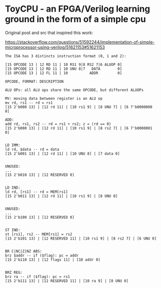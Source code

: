 # ToyCPU - an FPGA/Verilog learning ground in the form of a simple cpu

Original post and src that inspired this work:

https://stackoverflow.com/questions/51592244/implementation-of-simple-microprocessor-using-verilog/51621153#51621153


```
The ISA has 3 distincts instruction format (0, 1 and 2):

[15 OPCODE 13 | 12 RD 11 | 10 RS1 9|8 RS2 7|6 ALUOP 0]
[15 OPCODE 13 | 12 RD 11 | 10 UNU 8|7   DATA        0]
[15 OPCODE 13 | 12 FL 11 | 10          ADDR         0]

OPCODE, FORMAT: DESCRIPTION

ALU OPs: all ALU ops share the same OPCODE, but different ALUOPs

MV: moving data between register is an ALU op
mv rd, rs1 -- rd = rs1
[15 2'b000 13] | [12 rd 11] | [10 rs1 9] | [8 UNU 7] | [6 7'b0000000 0]

ADD:
add rd, rs1, rs2 -- rd = rs1 + rs2; z = (rd == 0)
[15 2'b000 13] | [12 rd 11] | [10 rs1 9] | [8 rs2 7] | [6 7'b0000001 0]


LD IMM:
ld rd, $data -- rd = data
[15 2'b001 13] | [12 rd 11] | [10 UNU 8] | [7 data 0]


UNUSED:
...
[15 2'b010 13] | [12 RESERVED 0]


LD IND:
ld rd, [rs1] -- rd = MEM[rs1]
[15 2'b011 13] | [12 rd 11] | [10 rs1 9] | [8 UNU 0]


UNUSED:
...
[15 2'b100 13] | [12 RESERVED 0]


ST IND:
st [rs1], rs2 -- MEM[rs1] = rs2
[15 2'b101 13] | [12 RESERVED 11] | [10 rs1 9] | [8 rs2 7] | [6 UNU 0]


BR C|NC|Z|NZ ABS:
brz $addr -- if ($flag): pc = addr
[15 2'b110 13] | [12 flags 11] | [10 addr 0]


BRZ REG:
brz ra -- if ($flag): pc = rs1
[15 2'b111 13] | [12 RESERVED 11] | [10 ra 9] | [8 UNU 0]
```
